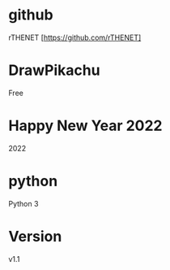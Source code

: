 # github
rTHENET [https://github.com/rTHENET]

# DrawPikachu
Free

# Happy New Year 2022
2022

# python
Python 3

# Version
v1.1